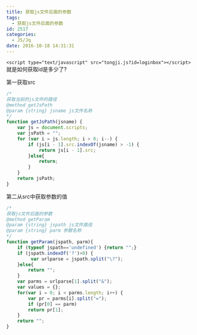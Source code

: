```yaml
---
title: 获取js文件后面的参数
tags:
  - 获取js文件后面的参数
id: 2517
categories:
  - JS/Jq
date: 2016-10-18 14:31:31
---
```


```<script type="text/javascript" src="tongji.js?id=loginbox"></script>```
就是如何获取id是多少了?

第一获取src
```javascript
/*
获取当前的js文件的路径
@method getJsPath
@param {string} jsname js文件名称
*/
function getJsPath(jsname) {  
    var js = document.scripts;  
    var jsPath = "";  
    for (var i = js.length; i > 0; i--) {  
        if (js[i - 1].src.indexOf(jsname) > -1) {  
            return js[i - 1].src;  
        }else{
        	return;
        }
    }  
    return jsPath;
}
```
第二从src中获取参数的值
```javascript
/*
获取js文件后面的参数  
@method getParam
@param {string} jspath js文件路径
@param {string} parm 参数名称 
*/
function getParam(jspath, parm){
	if (typeof jspath=='undefined') {return "";}
	if (jspath.indexOf('?')>0) {
		 var urlparse = jspath.split("\?");
	}else{
		return "";
	}
    var parms = urlparse[1].split("&");  
    var values = {};
    for(var i = 0; i < parms.length; i++) {
        var pr = parms[i].split("=");
        if (pr[0] == parm)  
        return pr[1];  
    }
    return "";
}
```